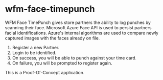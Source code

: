 # wfm-face-timepunch

WFM Face TimePunch gives store partners the ability to log punches by scanning their face.
Microsoft Azure Face API is used to persist partners facial identifications.
Azure's internal algorithms are used to compare newly captured images with the faces already on file.

1. Register a new Partner.
2. Login to be identified.
3. On success, you will be able to punch against your time card.
3. On failure, you will be prompted to register again.

This is a Proof-Of-Concept application.
